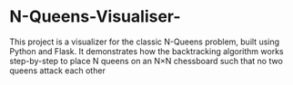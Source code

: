 # N-Queens-Visualiser-
This project is a visualizer for the classic N-Queens problem, built using Python and Flask. It demonstrates how the backtracking algorithm works step-by-step to place N queens on an N×N chessboard such that no two queens attack each other
